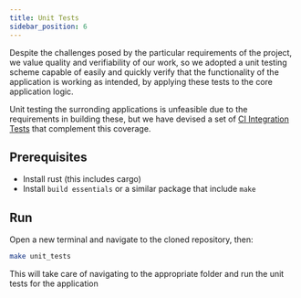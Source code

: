 ```yaml
---
title: Unit Tests
sidebar_position: 6
---
```


Despite the challenges posed by the particular requirements of the project, we value quality and verifiability of our work, so we adopted a unit testing scheme capable of easily and quickly verify that the functionality of the application is working as intended, by applying these tests to the core application logic.

Unit testing the surronding applications is unfeasible due to the requirements in building these, but we have devised a set of [CI Integration Tests](ci.md) that complement this coverage.

## Prerequisites

- Install rust (this includes cargo)
- Install `build essentials` or a similar package that include `make`

## Run

Open a new terminal and navigate to the cloned repository, then:

```bash
make unit_tests
```

This will take care of navigating to the appropriate folder and run the unit tests for the application
